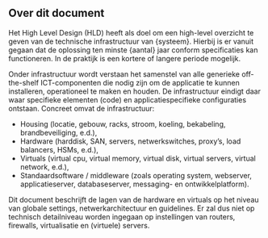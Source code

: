 ## Over dit document

Het High Level Design (HLD) heeft als doel om een high-level overzicht te geven van de technische infrastructuur van {systeem}. Hierbij is er vanuit gegaan dat de oplossing ten minste {aantal} jaar conform specificaties kan functioneren. In de praktijk is een kortere of langere periode mogelijk.

Onder infrastructuur wordt verstaan het samenstel van alle generieke off-the-shelf ICT-componenten die nodig zijn om de applicatie te kunnen installeren, operationeel te maken en houden. De infrastructuur eindigt daar waar specifieke elementen (code) en applicatiespecifieke configuraties ontstaan. Concreet omvat de infrastructuur:

* Housing (locatie, gebouw, racks, stroom, koeling, bekabeling, brandbeveiliging, e.d.),
* Hardware (harddisk, SAN, servers, netwerkswitches, proxy’s, load balancers, HSMs, e.d.),
* Virtuals (virtual cpu, virtual memory, virtual disk, virtual servers, virtual network, e.d.),
* Standaardsoftware / middleware (zoals operating system, webserver, applicatieserver, databaseserver, messaging- en ontwikkelplatform).

Dit document beschrijft de lagen van de hardware en virtuals op het niveau van globale settings, netwerkarchitectuur en guidelines. Er zal dus niet op technisch detailniveau worden ingegaan op instellingen van routers, firewalls, virtualisatie en (virtuele) servers.
